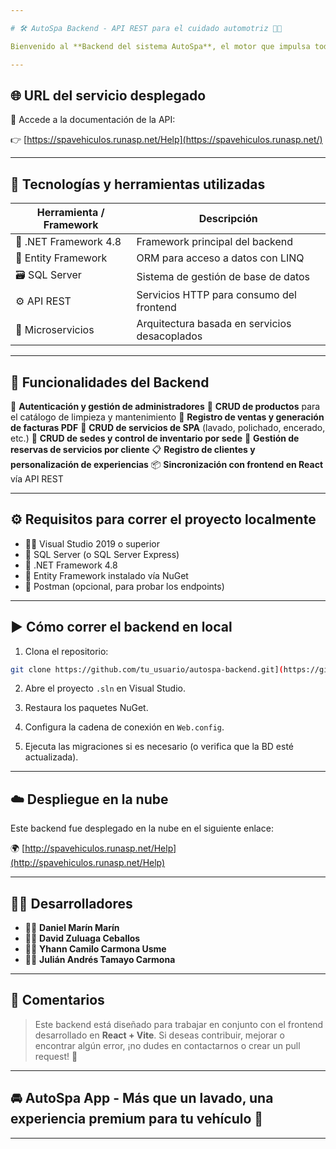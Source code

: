 ```yaml
---

# 🛠️ AutoSpa Backend - API REST para el cuidado automotriz 🚗🧼

Bienvenido al **Backend del sistema AutoSpa**, el motor que impulsa toda la lógica de negocio del SPA de vehículos. Este backend permite administrar productos, servicios, sedes, reservas, usuarios, inventarios y mucho más, a través de un conjunto de microservicios robustos, seguros y escalables.

---
```


## 🌐 URL del servicio desplegado

📡 Accede a la documentación de la API:

👉 [https://spavehiculos.runasp.net/Help](https://spavehiculos.runasp.net/)

---

## 🧠 Tecnologías y herramientas utilizadas

| Herramienta / Framework      | Descripción                                   |
| ---------------------------- | --------------------------------------------- |
| 🧱 .NET Framework 4.8        | Framework principal del backend               |
| 🧩 Entity Framework          | ORM para acceso a datos con LINQ              |
| 🗃️ SQL Server               | Sistema de gestión de base de datos           |
| ⚙️ API REST                  | Servicios HTTP para consumo del frontend      |
| 🧩 Microservicios            | Arquitectura basada en servicios desacoplados |

---

## 🚀 Funcionalidades del Backend

🔐 **Autenticación y gestión de administradores**
🛒 **CRUD de productos** para el catálogo de limpieza y mantenimiento
🧾 **Registro de ventas y generación de facturas PDF**
🧽 **CRUD de servicios de SPA** (lavado, polichado, encerado, etc.)
📍 **CRUD de sedes y control de inventario por sede**
📆 **Gestión de reservas de servicios por cliente**
📋 **Registro de clientes y personalización de experiencias**
📦 **Sincronización con frontend en React** vía API REST

---

## ⚙️ Requisitos para correr el proyecto localmente

* 🧑‍💻 Visual Studio 2019 o superior
* 💾 SQL Server (o SQL Server Express)
* 🧱 .NET Framework 4.8
* 🧩 Entity Framework instalado vía NuGet
* 🔧 Postman (opcional, para probar los endpoints)

---

## ▶️ Cómo correr el backend en local

1. Clona el repositorio:

```bash
git clone https://github.com/tu_usuario/autospa-backend.git](https://github.com/Dazzlm/SpaVehiculosBE.git
```

2. Abre el proyecto `.sln` en Visual Studio.

3. Restaura los paquetes NuGet.

4. Configura la cadena de conexión en `Web.config`.

5. Ejecuta las migraciones si es necesario (o verifica que la BD esté actualizada).
---

## ☁️ Despliegue en la nube

Este backend fue desplegado en la nube en el siguiente enlace:

🌍 [http://spavehiculos.runasp.net/Help](http://spavehiculos.runasp.net/Help)

---

## 👨‍💻 Desarrolladores

* 🧑‍💻 **Daniel Marín Marín**
* 🧑‍💻 **David Zuluaga Ceballos**
* 🧑‍💻 **Yhann Camilo Carmona Usme**
* 🧑‍💻 **Julián Andrés Tamayo Carmona**

---

## 💬 Comentarios

> Este backend está diseñado para trabajar en conjunto con el frontend desarrollado en **React + Vite**.
> Si deseas contribuir, mejorar o encontrar algún error, ¡no dudes en contactarnos o crear un pull request! 🙌

---

## 🚘 AutoSpa App - Más que un lavado, una experiencia premium para tu vehículo 💎

---
